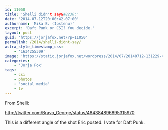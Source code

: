 ```yaml
---
id: 11050
title: 'Shelli didn't say&#8230;'
date: '2014-07-12T20:00:42-07:00'
authorname: 'Mika E. (Ipstenu)'
excerpt: 'Daft Punk or CSI? You decide.'
layout: post
guid: 'https://jorjafox.net/?p=11050'
permalink: /2014/shelli-didnt-say/
astra_style_timestamp_css:
    - '1634255309'
image: 'https://static.jorjafox.net/wordpress/2014/07/20140712-131229-47549036-e1405196064795.jpg'
categories:
    - 'Jorja Fox'
tags:
    - csi
    - photos
    - 'social media'
    - tv
---
```


From Shelli:

http://twitter.com/Bravo_George/status/484384896895315970

This is a different angle of the shot Eric posted. I vote for Daft Punk.

